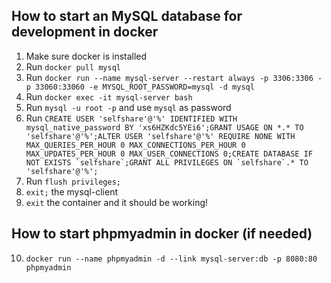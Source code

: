 ## How to start an MySQL database for development in docker

1. Make sure docker is installed
2. Run ``docker pull mysql``
3. Run ``docker run --name mysql-server --restart always -p 3306:3306 -p 33060:33060 -e MYSQL_ROOT_PASSWORD=mysql -d mysql``
4. Run ``docker exec -it mysql-server bash``
5. Run ``mysql -u root -p`` and use ``mysql`` as password
6. Run ``CREATE USER 'selfshare'@'%' IDENTIFIED WITH mysql_native_password BY 'xs6HZKdc5YEi6';GRANT USAGE ON *.* TO 'selfshare'@'%';ALTER USER 'selfshare'@'%' REQUIRE NONE WITH MAX_QUERIES_PER_HOUR 0 MAX_CONNECTIONS_PER_HOUR 0 MAX_UPDATES_PER_HOUR 0 MAX_USER_CONNECTIONS 0;CREATE DATABASE IF NOT EXISTS `selfshare`;GRANT ALL PRIVILEGES ON `selfshare`.* TO 'selfshare'@'%';``
7. Run ``flush privileges;``
8. ``exit;`` the mysql-client
9. ``exit`` the container and it should be working!

## How to start phpmyadmin in docker (if needed)

10. ``docker run --name phpmyadmin -d --link mysql-server:db -p 8080:80 phpmyadmin``
